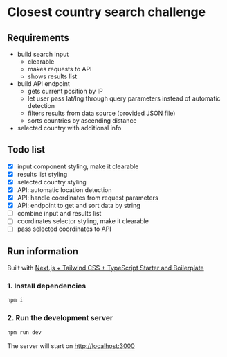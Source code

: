 # Closest country search challenge

## Requirements

- build search input
  - clearable
  - makes requests to API
  - shows results list
- build API endpoint
  - gets current position by IP
  - let user pass lat/lng through query parameters instead of automatic detection
  - filters results from data source (provided JSON file)
  - sorts countries by ascending distance
- selected country with additional info

## Todo list

- [x] input component styling, make it clearable
- [x] results list styling
- [x] selected country styling
- [x] API: automatic location detection
- [x] API: handle coordinates from request parameters
- [x] API: endpoint to get and sort data by string
- [ ] combine input and results list
- [ ] coordinates selector styling, make it clearable
- [ ] pass selected coordinates to API

## Run information

Built with [Next.js + Tailwind CSS + TypeScript Starter and Boilerplate](https://github.com/theodorusclarence/ts-nextjs-tailwind-starter)

### 1. Install dependencies

```bash
npm i
```

### 2. Run the development server

```bash
npm run dev
```

The server will start on [http://localhost:3000](http://localhost:3000)
